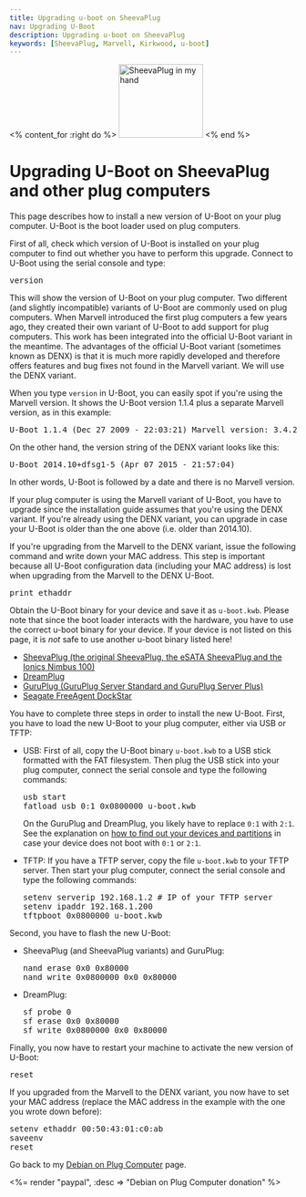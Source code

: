 ```yaml
---
title: Upgrading u-boot on SheevaPlug
nav: Upgrading U-Boot
description: Upgrading u-boot on SheevaPlug
keywords: [SheevaPlug, Marvell, Kirkwood, u-boot]
---
```


<% content_for :right do %>
<img src = "../images/r_sheevaplug_hand.jpg" class="border" alt="SheevaPlug in my hand" width="148" height="129" />
<% end %>

<h1>Upgrading U-Boot on SheevaPlug and other plug computers</h1>

This page describes how to install a new version of U-Boot on your plug
computer.  U-Boot is the boot loader used on plug computers.

First of all, check which version of U-Boot is installed on your plug
computer to find out whether you have to perform this upgrade.  Connect to
U-Boot using the serial console and type:

<div class="code">
<pre>
version
</pre>
</div>

This will show the version of U-Boot on your plug computer.  Two different
(and slightly incompatible) variants of U-Boot are commonly used on plug
computers.  When Marvell introduced the first plug computers a few years
ago, they created their own variant of U-Boot to add support for plug
computers.  This work has been integrated into the official U-Boot variant
in the meantime.  The advantages of the official U-Boot variant (sometimes
known as DENX) is that it is much more rapidly developed and therefore
offers features and bug fixes not found in the Marvell variant.  We will
use the DENX variant.

When you type `version` in U-Boot, you can easily spot if you're using the
Marvell version.  It shows the U-Boot version 1.1.4 plus a separate Marvell
version, as in this example:

<div class="code">
<pre>
U-Boot 1.1.4 (Dec 27 2009 - 22:03:21) Marvell version: 3.4.27
</pre>
</div>

On the other hand, the version string of the DENX variant looks like this:

<div class="code">
<pre>
U-Boot 2014.10+dfsg1-5 (Apr 07 2015 - 21:57:04)
</pre>
</div>

In other words, U-Boot is followed by a date and there is no Marvell
version.

If your plug computer is using the Marvell variant of U-Boot, you have to
upgrade since the installation guide assumes that you're using the DENX
variant.  If you're already using the DENX variant, you can upgrade in case
your U-Boot is older than the one above (i.e. older than 2014.10).

If you're upgrading from the Marvell to the DENX variant, issue the
following command and write down your MAC address.  This step is important
because all U-Boot configuration data (including your MAC address) is lost
when upgrading from the Marvell to the DENX U-Boot.

<div class="code">
<pre>
print ethaddr
</pre>
</div>

Obtain the U-Boot binary for your device and save it as `u-boot.kwb`.
Please note that since the boot loader interacts with the hardware, you
have to use the correct u-boot binary for your device.  If your device is
not listed on this page, it is <em>not</em> safe to use another u-boot
binary listed here!

<ul>

<li><a href =
"http://people.debian.org/~tbm/u-boot/2014.10+dfsg1-5/sheevaplug/u-boot.kwb">SheevaPlug
(the original SheevaPlug, the eSATA SheevaPlug and the Ionics Nimbus 100)</a></li>

<li><a href =
"http://people.debian.org/~tbm/u-boot/2014.10+dfsg1-5/dreamplug/u-boot.kwb">DreamPlug</a></li>

<li><a href =
"http://people.debian.org/~tbm/u-boot/2014.10+dfsg1-5/guruplug/u-boot.kwb">GuruPlug
(GuruPlug Server Standard and GuruPlug Server Plus)</a></li>

<li><a href =
"http://people.debian.org/~tbm/u-boot/2014.10+dfsg1-5/dockstar/u-boot.kwb">Seagate
FreeAgent DockStar</a></li>

</ul>

You have to complete three steps in order to install the new U-Boot.
First, you have to load the new U-Boot to your plug computer, either via
USB or TFTP:

<ul>

<li>

USB: First of all, copy the U-Boot binary `u-boot.kwb` to a USB stick
formatted with the FAT filesystem.  Then plug the USB stick into your plug
computer, connect the serial console and type the following commands:

<div class="code">
<pre>
usb start
fatload usb <span class="input">0:1</span> 0x0800000 u-boot.kwb
</pre>
</div>

On the GuruPlug and DreamPlug, you likely have to replace `0:1` with `2:1`.
See the explanation on <a href = "../troubleshooting/#dev-part">how to find
out your devices and partitions</a> in case your device does not boot with
`0:1` or `2:1`.

</li>

<li>

TFTP: If you have a TFTP server, copy the file `u-boot.kwb` to your TFTP
server.  Then start your plug computer, connect the serial console and type
the following commands:

<div class="code">
<pre>
setenv serverip 192.168.1.2 # IP of your TFTP server
setenv ipaddr 192.168.1.200
tftpboot 0x0800000 u-boot.kwb
</pre>
</div>

</li>

</ul>

Second, you have to flash the new U-Boot:

<ul>

<li>SheevaPlug (and SheevaPlug variants) and GuruPlug:

<div class="code">
<pre>
nand erase 0x0 0x80000
nand write 0x0800000 0x0 0x80000
</pre>
</div>

</li>

<li>DreamPlug:

<div class="code">
<pre>
sf probe 0
sf erase 0x0 0x80000
sf write 0x0800000 0x0 0x80000
</pre>
</div>

</li>

</ul>

Finally, you now have to restart your machine to activate the new version
of U-Boot:

<div class="code">
<pre>
reset
</pre>
</div>

If you upgraded from the Marvell to the DENX variant, you now have to set
your MAC address (replace the MAC address in the example with the one you
wrote down before):

<div class="code">
<pre>
setenv ethaddr <span class="input">00:50:43:01:c0:ab</span>
saveenv
reset
</pre>
</div>

Go back to my <a href = "..">Debian on Plug Computer</a> page.

<%= render "paypal", :desc => "Debian on Plug Computer donation" %>


